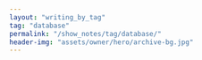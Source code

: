 ```yaml
---
layout: "writing_by_tag"
tag: "database"
permalink: "/show_notes/tag/database/"
header-img: "assets/owner/hero/archive-bg.jpg"
---
```

